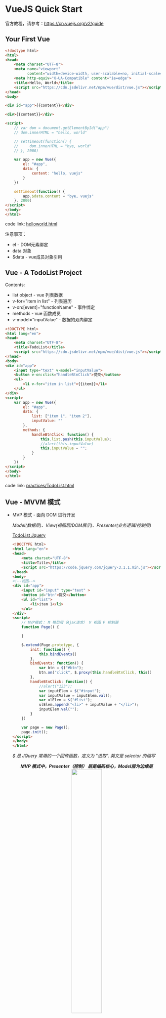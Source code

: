 # VueJS Quick Start
官方教程，请参考：https://cn.vuejs.org/v2/guide

## Your First Vue
```html
<!doctype html>
<html>
<head>
    <meta charset="UTF-8">
    <meta name="viewport"
          content="width=device-width, user-scalable=no, initial-scale=1.0, maximum-scale=1.0, minimum-scale=1.0">
    <meta http-equiv="X-UA-Compatible" content="ie=edge">
    <title>Hello, World</title>
    <script src="https://cdn.jsdelivr.net/npm/vue/dist/vue.js"></script>
</head>
<body>

<div id="app">{{content}}</div>

<div>{{content}}</div>

<script>
    // var dom = document.getElementById("app")
    // dom.innerHTML = "hello, world"

    // setTimeout(function() {
    //     dom.innerHTML = "bye, world"
    // }, 2000)

    var app = new Vue({
        el: "#app",
        data: {
            content: "hello, vuejs"
        }
    })

    setTimeout(function() {
        app.$data.content = "bye, vuejs"
    }, 2000)
</script>
</body>
</html>
```
code link: [helloworld.html](./helloworld.html)

注意事项：
* el - DOM元素绑定
* data 对象
* $data - vue成员对象引用


## Vue - A TodoList Project
Contents:
* list object - vue 列表数据
* v-for="item in list" - 列表遍历
* v-on:[event]="functionName" - 事件绑定
* methods - vue 函数成员
* v-model="inputValue" - 数据的双向绑定
```html
<!DOCTYPE html>
<html lang="en">
<head>
    <meta charset="UTF-8">
    <title>TodoList</title>
    <script src="https://cdn.jsdelivr.net/npm/vue/dist/vue.js"></script>
</head>
<body>
<div id="app">
    <input type="text" v-model="inputValue">
    <button v-on:click="handleBtnClick">提交</button>
    <ul>
        <li v-for="item in list">{{item}}</li>
    </ul>
</div>
<script>
    var app = new Vue({
        el: "#app",
        data: {
            list: ["item 1", "item 2"],
            inputValue: ""
        },
        methods: {
            handleBtnClick: function() {
                this.list.push(this.inputValue);
                //alert(this.inputValue)
                this.inputValue = "";
            }
        }
    })
</script>
</body>
</html>
```
code link: [practices/TodoList.html](./practices/TodoList.html)


## Vue - MVVM 模式
* MVP 模式 - 面向 DOM 进行开发

    *Model(数据层)、View(视图层/DOM展示)、Presenter(业务逻辑/控制层)*

    [TodoList Jquery](./practices/TodoList_Jquery.html)
    ```html
    <!DOCTYPE html>
    <html lang="en">
    <head>
        <meta charset="UTF-8">
        <title>Title</title>
        <script src="https://code.jquery.com/jquery-3.1.1.min.js"></script>
    </head>
    <body>
    <!--视图-->
    <div id="app">
        <input id="input" type="text" >
        <button id="btn">提交</button>
        <ul id="list">
            <li>item 1</li>
        </ul>
    </div>
    <script>
        // MVP模式： M 模型层（Ajax请求） V 视图 P 控制器
        function Page() {

        }

        $.extend(Page.prototype, {
            init: function() {
                this.bindEvents()
            },
            bindEvents: function() {
                var btn = $("#btn");
                btn.on("click", $.proxy(this.handleBtnClick, this))
            },
            handleBtnClick: function() {
                //alert("123");
                var inputElem = $("#input");
                var inputValue = inputElem.val();
                var ulElem = $("#list");
                ulElem.append("<li>" + inputValue + "</li>");
                inputElem.val("");
            }
        })

        var page = new Page();
        page.init();
    </script>
    </body>
    </html>
    ```
    *$ 是 JQuery 常用的一个回传函数，定义为 "选取". 英文是 selector 的缩写*

    <div align="center">
    <b><i>MVP 模式中，Presenter（控制） 层是编码核心，Model层为边缘层</i></b> <br>
    <img src="./pics/MVP.jpg" width="45%">
    </div>

* MVVM 模式 - 面向数据进行编程

    [TodoList Vue](./practices/TodoList.html)
    ```html
    # refer to TodoList Project
    ```

    <div align="center">
    <b><i>MVVM 模式中, VM 层为 Vue 内置，编码重点一部分在视图层，一部分在模型层</i></b> <br>
    <img src="./pics/MVVM.jpg" width="45%">
    </div>


## Vue - 前端组件化
*以组件组合方式搭建页面*

* 使用组件改造 TodoList 网页
    * 组件定义 （全局/局部方式）
    * v-bind
    * props
```html
<!DOCTYPE html>
<html lang="en">
<head>
    <meta charset="UTF-8">
    <title>TodoList</title>
    <script src="https://cdn.jsdelivr.net/npm/vue/dist/vue.js"></script>
</head>
<body>
<div id="root">
    <div>
        <input type="text" v-model="todoValue">
        <button @click="handleBtnClick">提交</button>
    </div>
    <ul>
        <!--<li v-for="item in list">{{item}}</li>-->
        <todo-item v-bind:content="item"
                   v-for="item in list">
        </todo-item>
    </ul>
</div>
<script>
        // Vue 组件定义 (绑定传参)
        // 全局组件
        //Vue.component("TodoItem", {
        //    props: ["content"],
        //    template: "<li>{{content}}</li>"
        //})
        // 局部组件
        var TodoItem = {
            props: ["content"],
            template: "<li>{{content}}</li>"
        }

        var app = new Vue({
            el: "#root",
            components: {
				// 局部组件注册
                TodoItem: TodoItem
            },
            data: {
                list: ["item 1", "item 2"],
                todoValue: ""
            },
            methods: {
                handleBtnClick: function() {
                    this.list.push(this.todoValue);
                    this.todoValue = "";
                }
            }
        })
</script>
</body>
</html>
```
code link: [practices/TodoList_Vue_Component.html](./practices/TodoList_Vue_Component.html)

* 组件间传值

    父组件 - Vue 实例绑定的元素 <br>
    子组件 - TodoItem

    * 父组件 -> 子组件传值
    ```
    # v-bind (简写为:) + props
    ```
    * 子组件 -> 父组件传值
    ```
    # $emit （发射/引发事件 + 参数） + v-on （监听事件，简写为@）

    <!DOCTYPE html>
    <html lang="en">
    <head>
        <meta charset="UTF-8">
        <title>TodoList</title>
        <script src="https://cdn.jsdelivr.net/npm/vue/dist/vue.js"></script>
    </head>
    <body>
    <div id="root">
        <div>
            <input type="text" v-model="todoValue">
            <button @click="handleBtnClick">提交</button>
        </div>
        <ul>
            <!--<li v-for="item in list">{{item}}</li>-->
            <todo-item v-bind:content="item"
                       v-bind:index="index"
                       v-for="(item,index) in list"
                       @delete="handleItemDelete">
            </todo-item>
        </ul>
    </div>
    <script>
            // Vue 组件定义 (绑定传参)
            // 全局组件
            //Vue.component("TodoItem", {
            //    props: ["content"],
            //    template: "<li>{{content}}</li>"
            //})
            // 局部组件
            var TodoItem = {
                props: ["content", "index"],
                template: "<li @click='handleItemClick'>{{content}}</li>",
                methods: {
                    handleItemClick: function() {
                        alert("click");
                        this.$emit("delete", this.index);
                    }
                }
            }

            var app = new Vue({
                el: "#root",
                components: {
                    // 局部组件注册
                    TodoItem: TodoItem
                },
                data: {
                    list: ["item 1", "item 2"],
                    todoValue: ""
                },
                methods: {
                    handleBtnClick: function() {
                        this.list.push(this.todoValue);
                        this.todoValue = "";
                    },
                    handleItemDelete: function(index) {
                        //alert(index);
                        this.list.splice(index, 1);
                    }
                }
            })
    </script>
    </body>
    </html>
    ```
    code link: [practices/TodoList_Vue_Component.html](./practices/TodoList_Vue_Component.html)
